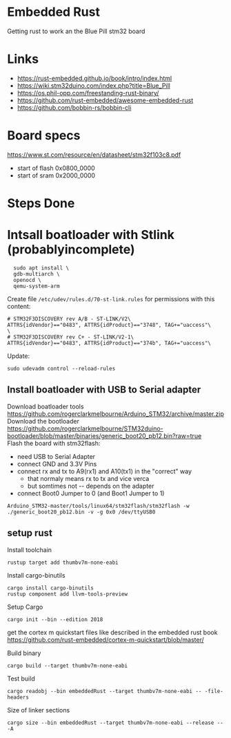 # Embedded Rust
Getting rust to work an the Blue Pill stm32 board

# Links
- https://rust-embedded.github.io/book/intro/index.html
- https://wiki.stm32duino.com/index.php?title=Blue_Pill
- https://os.phil-opp.com/freestanding-rust-binary/
- https://github.com/rust-embedded/awesome-embedded-rust
- https://github.com/bobbin-rs/bobbin-cli

# Board specs
https://www.st.com/resource/en/datasheet/stm32f103c8.pdf
- start of flash 0x0800_0000
- start of sram 0x2000_0000

# Steps Done
# Intsall boatloader with Stlink (probablyincomplete)
```
  sudo apt install \
  gdb-multiarch \
  openocd \
  qemu-system-arm
```

Create file ``/etc/udev/rules.d/70-st-link.rules`` for permissions with this content:
```
# STM32F3DISCOVERY rev A/B - ST-LINK/V2\
ATTRS{idVendor}=="0483", ATTRS{idProduct}=="3748", TAG+="uaccess"\
\
# STM32F3DISCOVERY rev C+ - ST-LINK/V2-1\
ATTRS{idVendor}=="0483", ATTRS{idProduct}=="374b", TAG+="uaccess"\
```

Update:
```
sudo udevadm control --reload-rules
```
## Install boatloader with USB to Serial adapter
Download boatloader tools https://github.com/rogerclarkmelbourne/Arduino_STM32/archive/master.zip  
Download the bootloader https://github.com/rogerclarkmelbourne/STM32duino-bootloader/blob/master/binaries/generic_boot20_pb12.bin?raw=true  
Flash the board with stm32flash:
- need USB to Serial Adapter
- connect GND and 3.3V Pins
- connect rx and tx to A9(rx1) and A10(tx1) in the "correct" way
  - that normaly means rx to tx and vice verca
  - but somtimes not -- depends on the adapter
- connect Boot0 Jumper to 0 (and Boot1 Jumper to 1)

```
Arduino_STM32-master/tools/linux64/stm32flash/stm32flash -w ./generic_boot20_pb12.bin -v -g 0x0 /dev/ttyUSB0
```

## setup rust
Install toolchain
```
rustup target add thumbv7m-none-eabi
```
Install cargo-binutils
```
cargo install cargo-binutils
rustup component add llvm-tools-preview
```
Setup Cargo 
```
cargo init --bin --edition 2018
```

get the cortex m quickstart files like described in the embedded rust book  
https://github.com/rust-embedded/cortex-m-quickstart/blob/master/
  
Build binary
```
cargo build --target thumbv7m-none-eabi
```

Test build
```
cargo readobj --bin embeddedRust --target thumbv7m-none-eabi -- -file-headers
```

Size of linker sections
```
cargo size --bin embeddedRust --target thumbv7m-none-eabi --release -- -A
```
